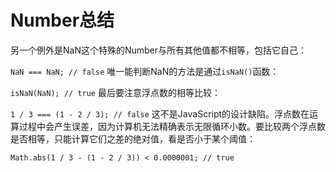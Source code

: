 # Number总结

另一个例外是NaN这个特殊的Number与所有其他值都不相等，包括它自己：

`NaN === NaN; // false` 唯一能判断NaN的方法是通过`isNaN()`函数：

`isNaN(NaN); // true` 最后要注意浮点数的相等比较：

`1 / 3 === (1 - 2 / 3); // false` 这不是JavaScript的设计缺陷。浮点数在运算过程中会产生误差，因为计算机无法精确表示无限循环小数。要比较两个浮点数是否相等，只能计算它们之差的绝对值，看是否小于某个阈值：

`Math.abs(1 / 3 - (1 - 2 / 3)) < 0.0000001; // true`

